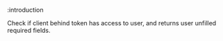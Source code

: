 :introduction

Check if client behind token has access to user, and returns user unfilled required fields.